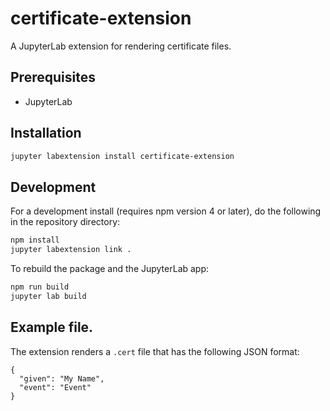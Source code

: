 # certificate-extension

A JupyterLab extension for rendering certificate files.

## Prerequisites

* JupyterLab

## Installation

```bash
jupyter labextension install certificate-extension
```

## Development

For a development install (requires npm version 4 or later), do the following in the repository directory:

```bash
npm install
jupyter labextension link .
```

To rebuild the package and the JupyterLab app:

```bash
npm run build
jupyter lab build
```

## Example file. 

The extension renders a `.cert` file that has the following JSON format:
```
{
  "given": "My Name",
  "event": "Event"
}
```
